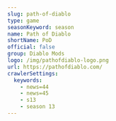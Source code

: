 ```yaml
---
slug: path-of-diablo
type: game
seasonKeyword: season
name: Path of Diablo
shortName: PoD
official: false
group: Diablo Mods
logo: /img/pathofdiablo-logo.png
url: https://pathofdiablo.com/
crawlerSettings:
  keywords:
    - news=44
    - news=45
    - s13
    - season 13
---
```

